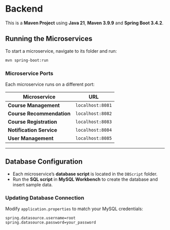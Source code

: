 # Backend

This is a **Maven Project** using **Java 21**,  **Maven 3.9.9** and **Spring Boot 3.4.2**.

## Running the Microservices
To start a microservice, navigate to its folder and run:

```sh
mvn spring-boot:run
```

### Microservice Ports
Each microservice runs on a different port:

| Microservice             | URL               |
|--------------------------|-------------------|
| **Course Management**    | `localhost:8081`  |
| **Course Recommendation** | `localhost:8082` |
| **Course Registration**  | `localhost:8083`  |
| **Notification Service** | `localhost:8084`  |
| **User Management**      | `localhost:8085`  |

---

## Database Configuration
- Each microservice’s **database script** is located in the `DBScript` folder.
- Run the **SQL script** in **MySQL Workbench** to create the database and insert sample data.

### Updating Database Connection
Modify `application.properties` to match your MySQL credentials:

```properties
spring.datasource.username=root
spring.datasource.password=your_password
